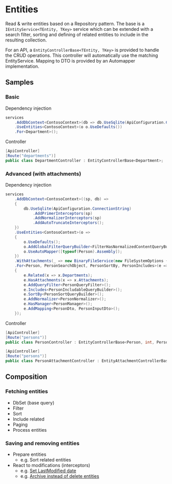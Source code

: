 # Entities

Read & write entities based on a Repository pattern.
The base is a ```IEntityService<TEntity, TKey>``` service which can be extended with a search filter, sorting and defining of related entities to include in the resulting collection.

For an API, a ```EntityControllerBase<TEntity, TKey>``` is provided to handle the CRUD operations. This controller will automatically use the matching EntityService. Mapping to DTO is provided by an Automapper implementation.

## Samples

### Basic

Dependency injection

```csharp
services
    .AddDbContext<ContosoContext>(db => db.UseSqlite(ApiConfiguration.ConnectionString))
    .UseEntities<ContosoContext>(o o.UseDefaults())
    .For<Department>();
```

Controller

```csharp
[ApiController]
[Route("departments")]
public class DepartmentController : EntityControllerBase<Department>;
```

### Advanced (with attachments)

Dependency injection

```csharp
services
    .AddDbContext<ContosoContext>((sp, db) =>
    {
        db.UseSqlite(ApiConfiguration.ConnectionString)
            .AddPrimerInterceptors(sp)
            .AddNormalizerInterceptors(sp)
            .AddAutoTruncateInterceptors();
    })
    .UseEntities<ContosoContext>(o =>
    {
        o.UseDefaults();
        o.AddGlobalFilterQueryBuilder<FilterHasNormalizedContentQueryBuilder>();
        o.UseAutoMapper([typeof(Person).Assembly]);
    })
    .WithAttachments(_ => new BinaryFileService(new FileSystemOptions { RootFolder = ApiConfiguration.AttachmentsDirectory }))
    .For<Person, PersonSearchObject, PersonSortBy, PersonIncludes>(e =>
    {
        e.Related(x => x.Departments);
        e.HasAttachments(x => x.Attachments);
        e.AddQueryFilter<PersonQueryFilter>();
        e.Includes<PersonIncludableQueryBuilder>();
        e.SortBy<PersonSortQueryBuilder>();
        e.AddNormalizer<PersonNormalizer>();
        e.HasManager<PersonManager>();
        e.AddMapping<PersonDto, PersonInputDto>();
    });
```

Controller

```csharp
[ApiController]
[Route("persons")]
public class PersonController : EntityControllerBase<Person, int, PersonSearchObject, PersonSortBy, PersonIncludes, PersonDto, PersonInputDto>;

[ApiController]
[Route("persons")]
public class PersonAttachmentController : EntityAttachmentControllerBase<PersonAttachment>;
```

## Composition

### Fetching entities

- DbSet (base query)
- Filter
- Sort
- Include related
- Paging
- Process entities

### Saving and removing entities

- Prepare entities
    - e.g. Sort related entities
- React to modifications (interceptors)
    - e.g. [Set LastModified date](../Entities.EFcore/Primers/HasLastModifiedDbPrimer.cs)
    - e.g. [Archive instead of delete entities](../Entities.EFcore/Primers/ArchivablePrimer.cs)
